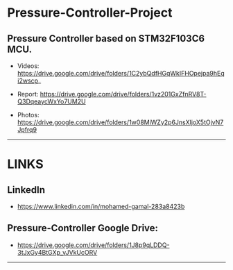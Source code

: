 # Pressure-Controller-Project

## Pressure Controller based on STM32F103C6 MCU.


* Videos: https://drive.google.com/drive/folders/1C2ybQdfHGqWkIFHOpejpa9hEqi2wscp_

* Report: https://drive.google.com/drive/folders/1vz201GxZfnRV8T-Q3DqeaycWxYo7UM2U

* Photos: https://drive.google.com/drive/folders/1w08MiWZy2p6JnsXljoX5tOjvN7Jpfrq9


*******
# LINKS

## LinkedIn
* https://www.linkedin.com/in/mohamed-gamal-283a8423b

## Pressure-Controller Google Drive:
* https://drive.google.com/drive/folders/1J8p9qLDDQ-3tJxGy4BtGXp_vJVkUcORV

*******
